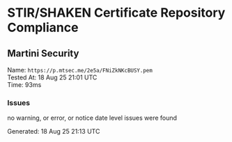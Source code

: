 # STIR/SHAKEN Certificate Repository Compliance

## Martini Security

Name: `https://p.mtsec.me/2e5a/FNiZkNKcBUSY.pem`\
Tested At: 18 Aug 25 21:01 UTC\
Time: 93ms

### Issues

no warning, or error, or notice date level issues were found

Generated: 18 Aug 25 21:13 UTC